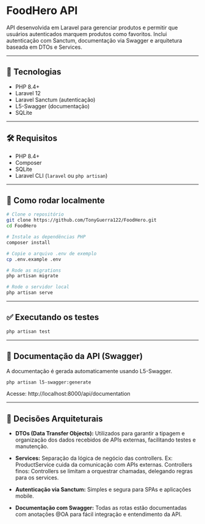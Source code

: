 # FoodHero API

API desenvolvida em Laravel para gerenciar produtos e permitir que usuários autenticados marquem produtos como favoritos. Inclui autenticação com Sanctum, documentação via Swagger e arquitetura baseada em DTOs e Services.

---

## 🚀 Tecnologias

- PHP 8.4+
- Laravel 12
- Laravel Sanctum (autenticação)
- L5-Swagger (documentação)
- SQLite
---

## 🛠️ Requisitos

- PHP 8.4+
- Composer
- SQLite
- Laravel CLI (`laravel` ou `php artisan`)
---

## 🔧 Como rodar localmente

```bash
# Clone o repositório
git clone https://github.com/TonyGuerra122/FoodHero.git
cd FoodHero

# Instale as dependências PHP
composer install

# Copie o arquivo .env de exemplo
cp .env.example .env

# Rode as migrations
php artisan migrate

# Rode o servidor local
php artisan serve
```
---

## ✅ Executando os testes
```bash
php artisan test
```
---

## 📘 Documentação da API (Swagger)
A documentação é gerada automaticamente usando L5-Swagger.
```bash
php artisan l5-swagger:generate
```
Acesse: http://localhost:8000/api/documentation

---
## 🧱 Decisões Arquiteturais

-   **DTOs (Data Transfer Objects):** Utilizados para garantir a tipagem e organização dos dados recebidos de APIs externas,           facilitando testes e manutenção.

-   **Services:** Separação da lógica de negócio das controllers. Ex: ProductService cuida da comunicação com APIs externas.
    Controllers finos: Controllers se limitam a orquestrar chamadas, delegando regras para os services.

-   **Autenticação via Sanctum:** Simples e segura para SPAs e aplicações mobile.

-   **Documentação com Swagger:** Todas as rotas estão documentadas com anotações @OA para fácil integração e entendimento da API.
